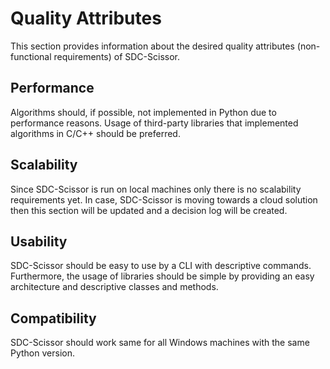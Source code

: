 # Quality Attributes
This section provides information about the desired quality attributes (non-functional requirements) of SDC-Scissor.

## Performance
Algorithms should, if possible, not implemented in Python due to performance reasons. Usage of third-party libraries
that implemented algorithms in C/C++ should be preferred.

## Scalability
Since SDC-Scissor is run on local machines only there is no scalability requirements yet. In case, SDC-Scissor is moving
towards a cloud solution then this section will be updated and a decision log will be created.

## Usability
SDC-Scissor should be easy to use by a CLI with descriptive commands. Furthermore, the usage of libraries should be
simple by providing an easy architecture and descriptive classes and methods.

## Compatibility
SDC-Scissor should work same for all Windows machines with the same Python version.
